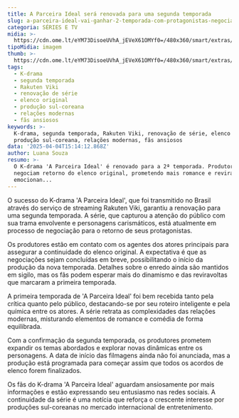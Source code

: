 ```yaml
---
title: A Parceira Ideal será renovada para uma segunda temporada
slug: a-parceira-ideal-vai-ganhar-2-temporada-com-protagonistas-negociando-retorno
categoria: SÉRIES E TV
midia: >-
  https://cdn.ome.lt/eYM73DisoeUVhA_jEVeX61OMYf0=/480x360/smart/extras/conteudos/partnet.jpg
tipoMidia: imagem
thumb: >-
  https://cdn.ome.lt/eYM73DisoeUVhA_jEVeX61OMYf0=/480x360/smart/extras/conteudos/partnet.jpg
tags:
  - K-drama
  - segunda temporada
  - Rakuten Viki
  - renovação de série
  - elenco original
  - produção sul-coreana
  - relações modernas
  - fãs ansiosos
keywords: >-
  K-drama, segunda temporada, Rakuten Viki, renovação de série, elenco original,
  produção sul-coreana, relações modernas, fãs ansiosos
data: '2025-04-04T15:14:12.868Z'
author: Luana Souza
resumo: >-
  O K-drama 'A Parceira Ideal' é renovado para a 2ª temporada. Produtores
  negociam retorno do elenco original, prometendo mais romance e reviravoltas
  emocionan...
---
```


O sucesso do K-drama 'A Parceira Ideal', que foi transmitido no Brasil através do serviço de streaming Rakuten Viki, garantiu a renovação para uma segunda temporada. A série, que capturou a atenção do público com sua trama envolvente e personagens carismáticos, está atualmente em processo de negociação para o retorno de seus protagonistas.

Os produtores estão em contato com os agentes dos atores principais para assegurar a continuidade do elenco original. A expectativa é que as negociações sejam concluídas em breve, possibilitando o início da produção da nova temporada. Detalhes sobre o enredo ainda são mantidos em sigilo, mas os fãs podem esperar mais do dinamismo e das reviravoltas que marcaram a primeira temporada.

A primeira temporada de 'A Parceira Ideal' foi bem recebida tanto pela crítica quanto pelo público, destacando-se por seu roteiro inteligente e pela química entre os atores. A série retrata as complexidades das relações modernas, misturando elementos de romance e comédia de forma equilibrada.

Com a confirmação da segunda temporada, os produtores prometem expandir os temas abordados e explorar novas dinâmicas entre os personagens. A data de início das filmagens ainda não foi anunciada, mas a produção está programada para começar assim que todos os acordos de elenco forem finalizados.

Os fãs do K-drama 'A Parceira Ideal' aguardam ansiosamente por mais informações e estão expressando seu entusiasmo nas redes sociais. A continuidade da série é uma notícia que reforça o crescente interesse por produções sul-coreanas no mercado internacional de entretenimento.
